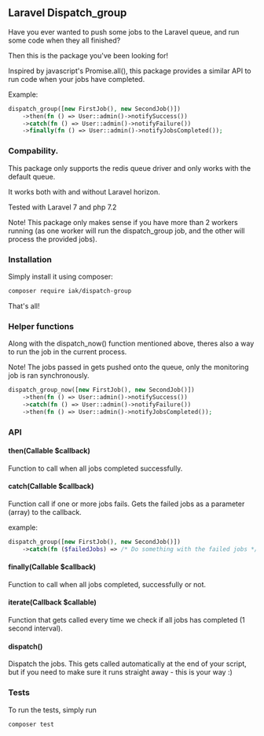 ## Laravel Dispatch_group

Have you ever wanted to push some jobs to the Laravel queue, and run some code when they all finished?

Then this is the package you've been looking for!

Inspired by javascript's Promise.all(), this package provides a similar API to run code when your jobs have completed.

Example:

```php
dispatch_group([new FirstJob(), new SecondJob()])
    ->then(fn () => User::admin()->notifySuccess())
    ->catch(fn () => User::admin()->notifyFailure())
    ->finally(fn () => User::admin()->notifyJobsCompleted());
```

### Compability.

This package only supports the redis queue driver and only works with the default queue.

It works both with and without Laravel horizon.

Tested with Laravel 7 and php 7.2

Note! This package only makes sense if you have more than 2 workers running (as one worker will run the dispatch_group job, and the other will process the provided jobs).

### Installation

Simply install it using composer:

```bash
composer require iak/dispatch-group
```

That's all!

### Helper functions

Along with the dispatch_now() function mentioned above, theres also a way to run the job in the current process.

Note! The jobs passed in gets pushed onto the queue, only the monitoring job is ran synchronously.

```php
dispatch_group_now([new FirstJob(), new SecondJob()])
    ->then(fn () => User::admin()->notifySuccess())
    ->catch(fn () => User::admin()->notifyFailure())
    ->then(fn () => User::admin()->notifyJobsCompleted());
```


### API

#### then(Callable $callback)

Function to call when all jobs completed successfully.

#### catch(Callable $callback)

Function call if one or more jobs fails. Gets the failed jobs as a parameter (array) to the callback.

example:

```php
dispatch_group([new FirstJob(), new SecondJob()])
    ->catch(fn ($failedJobs) => /* Do something with the failed jobs */);
```

#### finally(Callable $callback)

Function to call when all jobs completed, successfully or not.

#### iterate(Callback $callable)

Function that gets called every time we check if all jobs has completed (1 second interval).

#### dispatch()

Dispatch the jobs. This gets called automatically at the end of your script, but if you need to make sure it runs straight away - this is your way :)

### Tests

To run the tests, simply run

```bash
composer test
```
